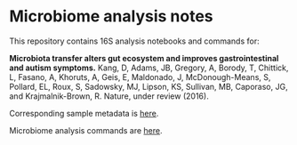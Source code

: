 # Microbiome analysis notes

This repository contains 16S analysis notebooks and commands for:

**Microbiota transfer alters gut ecosystem and improves gastrointestinal and autism symptoms.**
Kang, D, Adams, JB, Gregory, A, Borody, T, Chittick, L, Fasano, A, Khoruts, A, Geis, E, Maldonado, J, McDonough-Means, S, Pollard, EL, Roux, S, Sadowsky, MJ, Lipson, KS, Sullivan, MB, Caporaso, JG, and Krajmalnik-Brown, R. 
Nature, under review (2016).

Corresponding sample metadata is [here](https://docs.google.com/spreadsheets/d/1SNYZm3Y42R3Q2WdRTkw7Avg089KkEaIyRxI84s8ASHg/edit?usp=sharing).

Microbiome analysis commands are [here](https://docs.google.com/document/d/1Cvj9IaotT1PJnb6lE9d3EbebMNVJT10xUpIWtkyYwtw/edit?usp=sharing).
